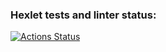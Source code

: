 ### Hexlet tests and linter status:
[![Actions Status](https://github.com/manOpposite/frontend-project-44/workflows/hexlet-check/badge.svg)](https://github.com/manOpposite/frontend-project-44/actions)